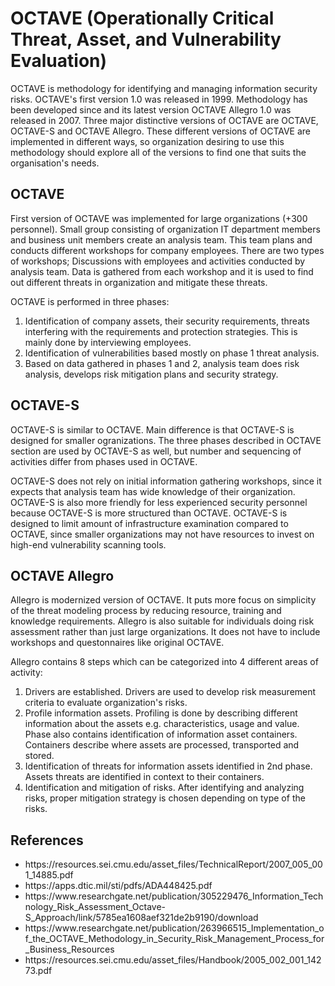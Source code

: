 # OCTAVE (Operationally Critical Threat, Asset, and Vulnerability Evaluation)

OCTAVE is methodology for identifying and managing information security risks. OCTAVE's first version 1.0 was released in 1999. Methodology has been developed since and its latest version OCTAVE Allegro 1.0 was released in 2007. Three major distinctive versions of OCTAVE are OCTAVE, OCTAVE-S and OCTAVE Allegro. These different versions of OCTAVE are implemented in different ways, so organization desiring to use this methodology should explore all of the versions to find one that suits the organisation's needs.

## OCTAVE

First version of OCTAVE was implemented for large organizations (+300 personnel). Small group consisting of organization IT department members and business unit members create an analysis team. This team plans and conducts different workshops for company employees. There are two types of workshops; Discussions with employees and activities conducted by analysis team. Data is gathered from each workshop and it is used to find out different threats in organization and mitigate these threats. 

OCTAVE is performed in three phases:

1. Identification of company assets, their security requirements, threats interfering with the requirements and protection strategies. This is mainly done by interviewing employees.
2. Identification of vulnerabilities based mostly on phase 1 threat analysis. 
3. Based on data gathered in phases 1 and 2, analysis team does risk analysis, develops risk mitigation plans and security strategy.

## OCTAVE-S

OCTAVE-S is similar to OCTAVE. Main difference is that OCTAVE-S is designed for smaller ogranizations. The three phases described in OCTAVE section are used by OCTAVE-S as well, but number and sequencing of activities differ from phases used in OCTAVE.
  
OCTAVE-S does not rely on initial information gathering workshops, since it expects that analysis team has wide knowledge of their organization. OCTAVE-S is also more friendly for less experienced security personnel because OCTAVE-S is more structured than OCTAVE. OCTAVE-S is designed to limit amount of infrastructure examination compared to OCTAVE, since smaller organizations may not have resources to invest on high-end vulnerability scanning tools.

## OCTAVE Allegro

Allegro is modernized version of OCTAVE. It puts more focus on simplicity of the threat modeling process by reducing resource, training and knowledge requirements. Allegro is also suitable for individuals doing risk assessment rather than just large organizations. It does not have to include workshops and questonnaires like original OCTAVE. 

Allegro contains 8 steps which can be categorized into 4 different areas of activity:

1. Drivers are established. Drivers are used to develop risk measurement criteria to evaluate organization's risks.
2. Profile information assets. Profiling is done by describing different information about the assets e.g. characteristics, usage and value. Phase also contains identification of information asset containers. Containers describe where assets are processed, transported and stored.
3. Identification of threats for information assets identified in 2nd phase. Assets threats are identified in context to their containers.
4. Identification and mitigation of risks. After identifying and analyzing risks, proper mitigation strategy is chosen depending on type of the risks.

## References

<ul>
    <li>https://resources.sei.cmu.edu/asset_files/TechnicalReport/2007_005_001_14885.pdf</li>
    <li>https://apps.dtic.mil/sti/pdfs/ADA448425.pdf</li>
    <li>https://www.researchgate.net/publication/305229476_Information_Technology_Risk_Assessment_Octave-S_Approach/link/5785ea1608aef321de2b9190/download</li>
    <li>https://www.researchgate.net/publication/263966515_Implementation_of_the_OCTAVE_Methodology_in_Security_Risk_Management_Process_for_Business_Resources</li>
    <li>https://resources.sei.cmu.edu/asset_files/Handbook/2005_002_001_14273.pdf</li>
</ul>
